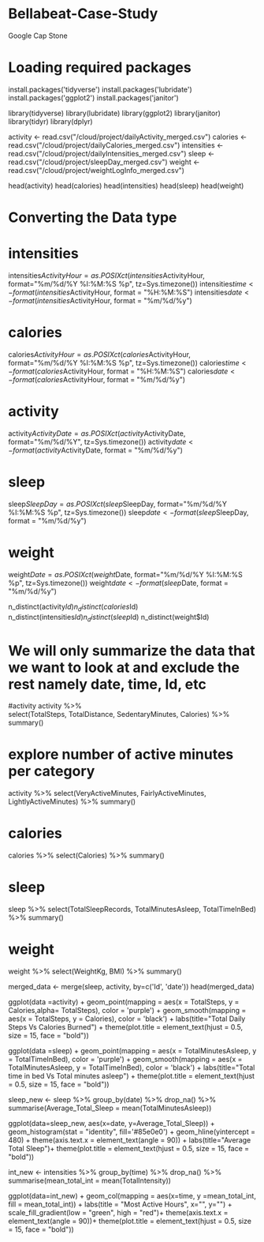 # Bellabeat-Case-Study
Google Cap Stone
# Loading required packages
install.packages('tidyverse')
install.packages('lubridate')
install.packages('ggplot2')
install.packages('janitor')

library(tidyverse)
library(lubridate)
library(ggplot2)
library(janitor)
library(tidyr)
library(dplyr)

activity <- read.csv("/cloud/project/dailyActivity_merged.csv")
calories <- read.csv("/cloud/project/dailyCalories_merged.csv")
intensities <- read.csv("/cloud/project/dailyIntensities_merged.csv")
sleep <- read.csv("/cloud/project/sleepDay_merged.csv")
weight <- read.csv("/cloud/project/weightLogInfo_merged.csv")

head(activity)
head(calories)
head(intensities)
head(sleep)
head(weight)

# Converting the Data type

# intensities
intensities$ActivityHour=as.POSIXct(intensities$ActivityHour, format="%m/%d/%Y %I:%M:%S %p", tz=Sys.timezone())
intensities$time <- format(intensities$ActivityHour, format = "%H:%M:%S")
intensities$date <- format(intensities$ActivityHour, format = "%m/%d/%y")
# calories
calories$ActivityHour=as.POSIXct(calories$ActivityHour, format="%m/%d/%Y %I:%M:%S %p", tz=Sys.timezone())
calories$time <- format(calories$ActivityHour, format = "%H:%M:%S")
calories$date <- format(calories$ActivityHour, format = "%m/%d/%y")
# activity
activity$ActivityDate=as.POSIXct(activity$ActivityDate, format="%m/%d/%Y", tz=Sys.timezone())
activity$date <- format(activity$ActivityDate, format = "%m/%d/%y")
# sleep
sleep$SleepDay=as.POSIXct(sleep$SleepDay, format="%m/%d/%Y %I:%M:%S %p", tz=Sys.timezone())
sleep$date <- format(sleep$SleepDay, format = "%m/%d/%y")
# weight
weight$Date=as.POSIXct(weight$Date, format="%m/%d/%Y %I:%M:%S %p", tz=Sys.timezone())
weight$date <- format(sleep$Date, format = "%m/%d/%y")

n_distinct(activity$Id)
n_distinct(calories$Id)
n_distinct(intensities$Id)
n_distinct(sleep$Id)
n_distinct(weight$Id)

# We will only summarize the data that we want to look at and exclude the rest namely date, time, Id, etc

#activity
activity %>%  
  select(TotalSteps,
         TotalDistance,
         SedentaryMinutes, Calories) %>%
  summary()

# explore number of active minutes per category
activity %>%
  select(VeryActiveMinutes, FairlyActiveMinutes, LightlyActiveMinutes) %>%
  summary()

# calories
calories %>%
  select(Calories) %>%
  summary()
# sleep
sleep %>%
  select(TotalSleepRecords, TotalMinutesAsleep, TotalTimeInBed) %>%
  summary()
# weight
weight %>%
  select(WeightKg, BMI) %>%
  summary()

merged_data <- merge(sleep, activity, by=c('Id', 'date'))
head(merged_data)

ggplot(data =activity) +
  geom_point(mapping = aes(x = TotalSteps, y = Calories,alpha= TotalSteps), color = 'purple') +
  geom_smooth(mapping = aes(x = TotalSteps, y = Calories), color = 'black') +
  labs(title="Total Daily Steps Vs Calories Burned") +
  theme(plot.title = element_text(hjust = 0.5, size = 15, face = "bold"))

ggplot(data =sleep) +
  geom_point(mapping = aes(x = TotalMinutesAsleep, y = TotalTimeInBed), color = 'purple') +
  geom_smooth(mapping = aes(x = TotalMinutesAsleep, y = TotalTimeInBed), color = 'black') +
  labs(title="Total time in bed Vs Total minutes asleep") +
  theme(plot.title = element_text(hjust = 0.5, size = 15, face = "bold"))

sleep_new <- sleep %>%
  group_by(date) %>%
  drop_na() %>%
  summarise(Average_Total_Sleep = mean(TotalMinutesAsleep))

ggplot(data=sleep_new, aes(x=date, y=Average_Total_Sleep)) + geom_histogram(stat = "identity", fill='#85e0e0') +
  geom_hline(yintercept = 480) +
  theme(axis.text.x = element_text(angle = 90)) +
  labs(title="Average Total Sleep")+
  theme(plot.title = element_text(hjust = 0.5, size = 15, face = "bold"))

int_new <- intensities %>%
  group_by(time) %>%
  drop_na() %>%
  summarise(mean_total_int = mean(TotalIntensity))

ggplot(data=int_new) +
  geom_col(mapping = aes(x=time, y =mean_total_int, fill = mean_total_int)) + 
  labs(title = "Most Active Hours", x="", y="") + 
  scale_fill_gradient(low = "green", high = "red")+
  theme(axis.text.x = element_text(angle = 90))+
  theme(plot.title = element_text(hjust = 0.5, size = 15, face = "bold"))
